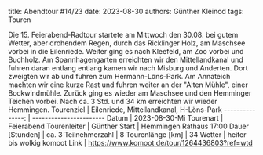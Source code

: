 title: Abendtour #14/23 
date: 2023-08-30 
authors: Günther Kleinod 
tags: Touren  

Die 15. Feierabend-Radtour startete am Mittwoch den 30.08. bei gutem Wetter, aber drohendem Regen, durch das Ricklinger Holz, am Maschsee vorbei in die Eilenriede. Weiter ging es nach Kleefeld, am Zoo vorbei und Buchholz. Am Spannhagengarten erreichten wir den Mittellandkanal und fuhren daran entlang entlang kamen wir nach Misburg und Anderten. Dort zweigten wir ab und fuhren zum Hermann-Löns-Park. Am Annateich machten wir eine kurze Rast und fuhren weiter an der "Alten Mühle", einer Bockwindmühle. Zurück ging es wieder am Maschsee und den Hemminger Teichen vorbei. Nach ca. 3 Std. und 34 km erreichten wir wieder Hemmingen.
Tourenziel       | Eilenriede, Mittellandkanal, H-Löns-Park
---------------: | ----------------------- 
Datum            | 2023-08-30-Mi
Tourenart        | Feierabend
Tourenleiter     | Günther
Start            | Hemmingen Rathaus 17:00
Dauer [Stunden]  | ca. 3
Teilnehmerzahl   | 8
Tourenlänge [km] | 34
Wetter           | heiter bis wolkig
komoot Link      | <https://www.komoot.de/tour/1264436803?ref=wtd>
